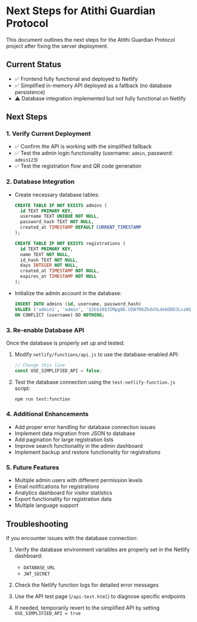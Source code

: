 # Next Steps for Atithi Guardian Protocol

This document outlines the next steps for the Atithi Guardian Protocol project after fixing the server deployment.

## Current Status

- ✅ Frontend fully functional and deployed to Netlify
- ✅ Simplified in-memory API deployed as a fallback (no database persistence)
- ⚠️ Database integration implemented but not fully functional on Netlify

## Next Steps

### 1. Verify Current Deployment

- ✅ Confirm the API is working with the simplified fallback
- ✅ Test the admin login functionality (username: `admin`, password: `admin123`)
- ✅ Test the registration flow and QR code generation

### 2. Database Integration

- Create necessary database tables:
  ```sql
  CREATE TABLE IF NOT EXISTS admins (
    id TEXT PRIMARY KEY,
    username TEXT UNIQUE NOT NULL,
    password_hash TEXT NOT NULL,
    created_at TIMESTAMP DEFAULT CURRENT_TIMESTAMP
  );
  
  CREATE TABLE IF NOT EXISTS registrations (
    id TEXT PRIMARY KEY,
    name TEXT NOT NULL,
    id_hash TEXT NOT NULL,
    days INTEGER NOT NULL,
    created_at TIMESTAMP NOT NULL,
    expires_at TIMESTAMP NOT NULL
  );
  ```
- Initialize the admin account in the database:
  ```sql
  INSERT INTO admins (id, username, password_hash)
  VALUES ('admin1', 'admin', '$2b$10$3IMpgOD.U5NfR6ZhdxhLdebODDJLvzW1gaADnF01oxv565LyJCP8C')
  ON CONFLICT (username) DO NOTHING;
  ```

### 3. Re-enable Database API

Once the database is properly set up and tested:

1. Modify `netlify/functions/api.js` to use the database-enabled API:
   ```javascript
   // Change this line
   const USE_SIMPLIFIED_API = false;
   ```

2. Test the database connection using the `test-netlify-function.js` script:
   ```bash
   npm run test:function
   ```

### 4. Additional Enhancements

- Add proper error handling for database connection issues
- Implement data migration from JSON to database
- Add pagination for large registration lists
- Improve search functionality in the admin dashboard
- Implement backup and restore functionality for registrations

### 5. Future Features

- Multiple admin users with different permission levels
- Email notifications for registrations
- Analytics dashboard for visitor statistics
- Export functionality for registration data
- Multiple language support

## Troubleshooting

If you encounter issues with the database connection:

1. Verify the database environment variables are properly set in the Netlify dashboard:
   - `DATABASE_URL`
   - `JWT_SECRET`

2. Check the Netlify function logs for detailed error messages

3. Use the API test page (`/api-test.html`) to diagnose specific endpoints

4. If needed, temporarily revert to the simplified API by setting `USE_SIMPLIFIED_API = true`